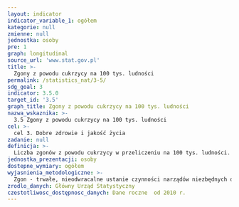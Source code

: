 ```yaml
---
layout: indicator
indicator_variable_1: ogółem
kategorie: null
zmienne: null
jednostka: osoby
pre: 1
graph: longitudinal
source_url: 'www.stat.gov.pl'
title: >-
  Zgony z powodu cukrzycy na 100 tys. ludności
permalink: /statistics_nat/3-5/
sdg_goal: 3
indicator: 3.5.0
target_id: '3.5'
graph_title: Zgony z powodu cukrzycy na 100 tys. ludności
nazwa_wskaznika: >-
  3.5 Zgony z powodu cukrzycy na 100 tys. ludności
cel: >-
  cel 3. Dobre zdrowie i jakość życia
zadanie: null
definicja: >-
  Liczba zgonów z powodu cukrzycy w przeliczeniu na 100 tys. ludności.
jednostka_prezentacji: osoby
dostepne_wymiary: ogółem
wyjasnienia_metodologiczne: >-
  Zgon - trwałe, nieodwracalne ustanie czynności narządów niezbędnych dla życia, konsekwencją czego jest ustanie czynności całego ustroju.Cukrzyca – wg Międzynarodowej Statystycznej Klasyfikacji Chorób i Problemów Zdrowotnych ICD-10: jednostki chorobowe o symbolach E10-E14 - schorzenie metaboliczne spowodowane niedoborem lub nieprawidłowym działaniem insuliny, czego skutkiem jest podwyższony poziom cukru we krwi - hiperglikemia.Źródłem informacji o zgonach jest wykorzystywany wtórnie przez statystykę indywidualny dokument 'Karta zgonu' (Rozporządzenie Ministra Zdrowia w sprawie wzoru karty zgonu i sposobu jej wypełniania Dz. U. 2015 r., poz. 231).Dane o zgonach opracowano w podziale terytorialnym - według miejsca zameldowania na pobyt stały osoby zmarłej.Przy opracowywaniu danych zgonów według przyczyn przyjmuje się wyjściowa przyczynę zgonu. Za przyczynę wyjściową uważa się chorobę stanowiącą początek procesu chorobowego, który doprowadził do zgonu albo uraz czy zatrucie, w wyniku którego nastąpił zgon. Dane dotyczące orzecznictwa o przyczynach zgonów podano zgodnie z Międzynarodową Statystyczną Klasyfikacją Chorób i Problemów Zdrowotnych (X Rewizja).Ludność opracowano na podstawie: bilansów ludności zamieszkałej na terenie gminy w oparciu o dane Narodowego Spisu Powszechnego Ludności i Mieszkań 2011 (dla danych od 2010 r.)  dla lat wcześniejszych (2000-2009) w oparciu o dane Narodowego Spisu Powszechnego Ludności i Mieszkań 2002, rejestrów Ministerstwa Spraw Wewnętrznych i Administracji - migracje wewnętrzne i zagraniczne na pobyt stały (od 2006 r. dane są pobierane z rejestru PESEL - Powszechny Elektroniczny System Ewidencji Ludności), sprawozdań urzędów stanu cywilnego - urodzenia, zgony.
zrodlo_danych: Główny Urząd Statystyczny
czestotliwosc_dostępnosc_danych: Dane roczne  od 2010 r.
---
```

